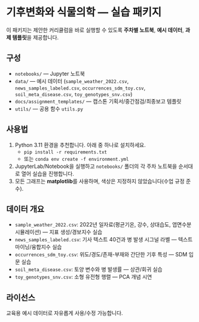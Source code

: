 
# 기후변화와 식물의학 — 실습 패키지

이 패키지는 제안한 커리큘럼을 바로 실행할 수 있도록 **주차별 노트북**, **예시 데이터**, **과제 템플릿**을 제공합니다.

## 구성
- `notebooks/` — Jupyter 노트북
- `data/` — 예시 데이터 (`sample_weather_2022.csv`, `news_samples_labeled.csv`, `occurrences_sdm_toy.csv`, `soil_meta_disease.csv`, `toy_genotypes_snv.csv`)
- `docs/assignment_templates/` — 캡스톤 기획서/중간점검/최종보고 템플릿
- `utils/` — 공용 함수 `utils.py`

## 사용법
1. Python 3.11 환경을 추천합니다. 아래 중 하나로 설치하세요.
   - `pip install -r requirements.txt`
   - 또는 `conda env create -f environment.yml`
2. JupyterLab/Notebook을 실행하고 `notebooks/` 폴더의 각 주차 노트북을 순서대로 열어 실습을 진행합니다.
3. 모든 그래프는 **matplotlib**를 사용하며, 색상은 지정하지 않았습니다(수업 규정 준수).

## 데이터 개요
- `sample_weather_2022.csv`: 2022년 일자료(평균기온, 강수, 상대습도, 엽면수분 시뮬레이션) — 지표 생성/경보지수 실습
- `news_samples_labeled.csv`: 기사 텍스트 40건과 병 발생 시그널 라벨 — 텍스트 마이닝/융합지수 실습
- `occurrences_sdm_toy.csv`: 위도/경도/존재-부재와 간단한 기후 특성 — SDM 입문 실습
- `soil_meta_disease.csv`: 토양 변수와 병 발생률 — 상관/회귀 실습
- `toy_genotypes_snv.csv`: 소형 유전형 행렬 — PCA 개념 시연

## 라이선스
교육용 예시 데이터로 자유롭게 사용/수정 가능합니다.
